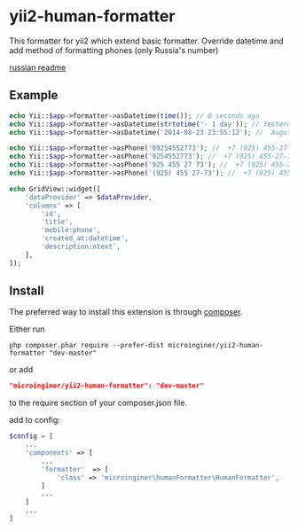 yii2-human-formatter
=================================

This formatter for yii2 which extend basic formatter. Override
datetime and add method of formatting phones (only Russia's number)

[russian readme](https://github.com/microinginer/yii2-human-formatter/blob/master/README-RU.md)

Example
---------------

```php
echo Yii::$app->formatter->asDatetime(time()); // 0 seconds ago
echo Yii::$app->formatter->asDatetime(strtotime('- 1 day')); // Yesterday at 11:55 pm
echo Yii::$app->formatter->asDatetime('2014-08-23 23:55:12'); //  August 23 at 11:55 pm

echo Yii::$app->formatter->asPhone('89254552773'); //  +7 (925) 455-27-73
echo Yii::$app->formatter->asPhone('9254552773'); //  +7 (925) 455-27-73
echo Yii::$app->formatter->asPhone('925 455 27 73'); //  +7 (925) 455-27-73
echo Yii::$app->formatter->asPhone('(925) 455 27-73'); //  +7 (925) 455-27-73
```

```php
echo GridView::widget([
    'dataProvider' => $dataProvider,
    'columns' => [
        'id',
        'title',
        'mobile:phone',
        'created_at:datetime',
        'description:ntext',
    ],
]);
```

Install
------------

The preferred way to install this extension is through [composer](http://getcomposer.org/download/).

Either run

```
php composer.phar require --prefer-dist microinginer/yii2-human-formatter "dev-master"
```

or add

```json
"microinginer/yii2-human-formatter": "dev-master"
```
to the require section of your composer.json file.

add to config:
```php
$config = [
    ...
    'components' => [
        ...
        'formatter'  => [
            'class' => 'microinginer\humanFormatter\HumanFormatter',
        ]
        ...
    ]
    ...
]
```


